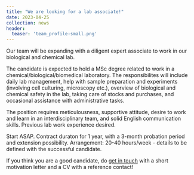 ```yaml
---
title: "We are looking for a lab associate!"
date: 2023-04-25
collection: news
header:
  teaser: 'team_profile-small.png'
---
```


Our team will be expanding with a diligent expert associate to work in our biological and chemical lab. 

The candidate is expected to hold a MSc degree related to work in a chemical/biological/biomedical laboratory. The responsibilites will include daily lab management, help with sample preparation and experiments (involving cell culturing, microscopy etc.), overview of biological and chemical safety in the lab, taking care of stocks and purchases, and occasional assistance with administrative tasks. 

The position requires meticulousness, supportive attitude, desire to work and learn in an interdisciplinary team, and solid English communication skills. Previous lab work experience desired.

Start ASAP. Contract duraton for 1 year, with a 3-month probation period and extension possibility. Arrangement: 20-40 hours/week - details to be defined with the successful candidate.

If you think you are a good candidate, do [get in touch](/contact/) with a short motivation letter and a CV with a reference contact!
